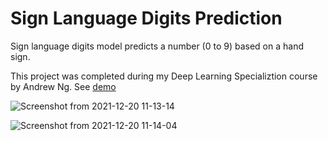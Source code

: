 # Sign Language Digits Prediction

Sign language digits model predicts a number (0 to 9) based on a hand sign. 

This project was completed during my Deep Learning Specializtion course by Andrew Ng. See [demo](https://vimeo.com/658572740/5d2859c486)

![Screenshot from 2021-12-20 11-13-14](https://user-images.githubusercontent.com/77448406/146751419-c1b205f4-726c-4aa7-9ad6-5d0f852ade85.png)

![Screenshot from 2021-12-20 11-14-04](https://user-images.githubusercontent.com/77448406/146751432-be64b0d8-d363-48bf-9bb3-8c7f7ebd5cd2.png)
